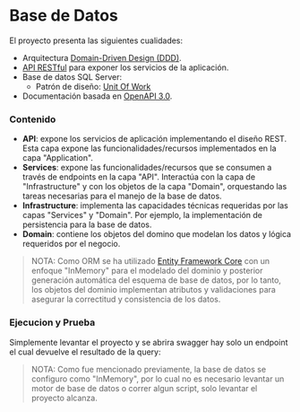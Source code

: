 # Base de Datos
El proyecto presenta las siguientes cualidades:

* Arquitectura [Domain-Driven Design (DDD)](https://docs.microsoft.com/en-us/dotnet/architecture/microservices/microservice-ddd-cqrs-patterns/ddd-oriented-microservice).
* [API RESTful](https://docs.microsoft.com/en-us/azure/architecture/best-practices/api-design) para exponer los servicios de la aplicación.
* Base de datos SQL Server:
  * Patrón de diseño: [Unit Of Work](https://docs.microsoft.com/en-us/dotnet/architecture/microservices/microservice-ddd-cqrs-patterns/infrastructure-persistence-layer-implementation-entity-framework-core)
* Documentación basada en [OpenAPI 3.0](https://docs.microsoft.com/en-us/aspnet/core/tutorials/getting-started-with-swashbuckle?view=aspnetcore-6.0&tabs=visual-studio).

### Contenido

- **API**: expone los servicios de aplicación implementando el diseño REST. Esta capa expone las funcionalidades/recursos implementados en la capa "Application".
- **Services**: expone las funcionalidades/recursos que se consumen a través de endpoints en la capa "API". Interactúa con la capa de "Infrastructure" y con los objetos de la capa "Domain", orquestando las tareas necesarias para el manejo de la base de datos.
- **Infrastructure**: implementa las capacidades técnicas requeridas por las capas "Services" y "Domain". Por ejemplo, la implementación de persistencia para la base de datos.
- **Domain**: contiene los objetos del domino que modelan los datos y lógica requeridos por el negocio.

> NOTA: Como ORM se ha utilizado [Entity Framework Core](https://docs.microsoft.com/en-us/ef/core/) con un enfoque "InMemory" para el modelado del dominio y posterior generación automática del esquema de base de datos, por lo tanto, los objetos del dominio implementan atributos y validaciones para asegurar la correctitud y consistencia de los datos.
>


### Ejecucion y Prueba
Simplemente levantar el proyecto y se abrira swagger hay solo un endpoint el cual devuelve el resultado de la query:
> NOTA: Como fue mencionado previamente, la base de datos se configuro como "InMemory", por lo cual no es necesario levantar un motor de base de datos o correr algun script, solo levantar el proyecto alcanza.
>
